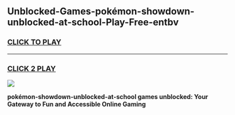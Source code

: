 
## Unblocked-Games-pokémon-showdown-unblocked-at-school-Play-Free-entbv
<h3>
<a href="https://premium76.site?title=pokémon-showdown-unblocked-at-school&ref=19M">CLICK TO PLAY</a></h3>
<hr>

<h3>
<a href="https://premium76.site?title=pokémon-showdown-unblocked-at-school&ref=19M">CLICK 2 PLAY</a>
  
</h3>

<a href="https://premium76.site?title=pokémon-showdown-unblocked-at-school&ref=19M"><img src="https://clearcache.store/games.png"></a>


**pokémon-showdown-unblocked-at-school games unblocked: Your Gateway to Fun and Accessible Online Gaming**

